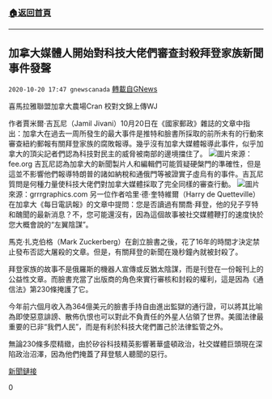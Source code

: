 ###  [:house:返回首頁](https://github.com/ourhimalayas/txt)
---

## 加拿大媒體人開始對科技大佬們審查封殺拜登家族新聞事件發聲
`2020-10-20 17:47 gnewscanada` [轉載自GNews](https://gnews.org/zh-hant/436686/)

喜馬拉雅聯盟加拿大農場Cran
校對文錦上傳WJ

作者賈米爾·吉瓦尼（Jamil Jivani）10月20日在《國家郵政》雜誌的文章中指出：加拿大在過去一周所發生的最大事件是推特和臉書所採取的前所未有的行動來審查紐約郵報有關拜登家族的腐敗報導。幾乎沒有加拿大媒體報導此事件，似乎加拿大的頂尖記者們認為科技對民主的威脅被南部的邊境擋住了。
![]()![](https://gnews-media-offload.s3.amazonaws.com/wp-content/uploads/2020/10/20174159/twitter_facebook.png)圖片來源：fee.org
吉瓦尼認為加拿大的新聞製片人和編輯們可能質疑硬槃門的準確性，但是這並不影響他們報導特朗普的諸如納稅和通俄門等被證實子虛烏有的事件。吉瓦尼質問是何種力量使科技大佬們對加拿大媒體採取了完全同樣的審查行動。
![]()![](https://gnews-media-offload.s3.amazonaws.com/wp-content/uploads/2020/10/20175455/EkYXV-wVcAAck2O.jpg)圖片來源：grrrgraphics.com
另一位作者哈里·德·奎特維爾（Harry de Quetteville）在加拿大《每日電訊報》的文章中提問：您是否讀過有關喬·拜登，他的兒子亨特和醜聞的最新消息？不，您可能還沒有，因為這個故事被社交媒體鞭打的速度快於您大概會說的“左翼陰謀”。

馬克·扎克伯格（Mark Zuckerberg）在創立臉書之後，花了16年的時間才決定禁止發布否認大屠殺的文章。但是，有關拜登的新聞在幾秒鐘內就被封殺了。

拜登家族的故事不是俄羅斯的機器人宣傳或反猶太陰謀，而是刊登在一份報刊上的公益性文章。而臉書充當了出版商的角色來實行審核和封殺的權利，這是因為《通信法》第230條掩護了它。

今年前六個月收入為364億美元的臉書手持自由進出監獄的通行證，可以將其比喻為即使惡意誹謗、散佈仇恨也可以對此不負責任的外星人佔領了世界。美國法律最重要的已非“我們人民”，而是有利於科技大佬們置己於法律監管之外。

無論230條多麼精緻，由於矽谷科技精英影響著華盛頓政治，社交媒體巨頭現在深陷政治沼澤，因為他們掩蓋了拜登駭人聽聞的惡行。



[新聞鏈接](https://nationalpost.com/opinion/harry-de-quetteville-facebook-will-regret-crossing-this-rubicon)

0
